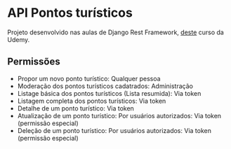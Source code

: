 # API Pontos turísticos

Projeto desenvolvido nas aulas de Django Rest Framework, [deste](https://www.udemy.com/course/apis-restful-com-django-rest-framework/) curso da Udemy.

## Permissões
- Propor um novo ponto turístico: Qualquer pessoa
- Moderação dos pontos turísticos cadatrados: Administração
- Listage básica dos pontos turísticos (Lista resumida): Via token
- Listagem completa dos pontos turísticos: Via token
- Detalhe de um ponto turístico: Via token
- Atualização de um ponto turístico: Por usuários autorizados: Via token (permissão especial)
- Deleção de um ponto turístico: Por usuários autorizados: Via token (permissão especial)
